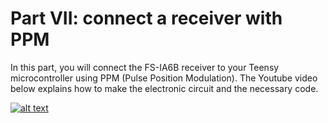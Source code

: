 # Part VII: connect a receiver with PPM

In this part, you will connect the FS-IA6B receiver to your Teensy microcontroller using PPM (Pulse Position Modulation). The Youtube video below explains how to make the electronic circuit and the necessary code.

[![alt text](https://github.com/CarbonAeronautics/ReceiverPPM/blob/ed96bf7d0a1c3379787202f1cfa396d9e5e89e1a/THUMBNAIL_YOUTUBE.png?raw=true)](https://www.youtube.com/watch?v=5q04aPHSoVg&t)
